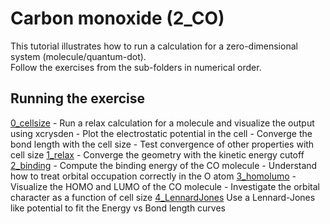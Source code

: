 # Carbon monoxide (2_CO)
This tutorial illustrates how to run a calculation for a zero-dimensional system (molecule/quantum-dot).  
Follow the exercises from the sub-folders in numerical order.

## Running the exercise
  [0_cellsize](0_cellsize) 
    - Run a relax calculation for a molecule and visualize the output using xcrysden
    - Plot the electrostatic potential in the cell
    - Converge the bond length with the cell size
    - Test convergence of other properties with cell size
  [1_relax](1_relax)
    - Converge the geometry with the kinetic energy cutoff
  [2_binding](2_binding)
    - Compute the binding energy of the CO molecule
    - Understand how to treat orbital occupation correctly in the O atom
  [3_homolumo](3_homolumo)
    - Visualize the HOMO and LUMO of the CO molecule 
    - Investigate the orbital character as a function of cell size
  [4_LennardJones](4_LennardJones) Use a Lennard-Jones like potential to fit the Energy vs Bond length curves

